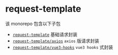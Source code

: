 # request-template

该 monorepo 包含以下子包

- [`request-template`](packages/request-template) 基础请求封装
- [`request-template/axios`](packages/axios) `axios` 版请求封装
- [`request-template/vue3-hooks`](packages/vue3-hooks) `vue3 hooks` 式封装
